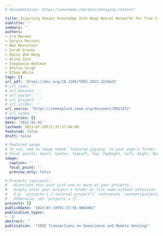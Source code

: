 ```yaml
---
# Documentation: https://wowchemy.com/docs/managing-content/

title: Injecting Domain Knowledge Into Deep Neural Networks for Tree Crown Delineation
subtitle: ''
summary: ''
authors:
- Ira Harmon
- Sergio Marconi
- Ben Weinstein
- Sarah Graves
- Daisy Zhe Wang
- Alina Zare
- Stephanie Bohlman
- Aditya Singh
- Ethan White
tags: []
url_pdf: 'https://doi.org/10.1109/TGRS.2022.3216622'
# url_code: ''
# url_dataset: ''
# url_poster: ''
# url_project: ''
# url_slides: ''
url_source: 'https://ieeexplore.ieee.org/document/9927472'
# url_video: ''
categories: []
date: '2022-01-01'
lastmod: 2023-07-18T21:37:57-04:00
featured: false
draft: false

# Featured image
# To use, add an image named `featured.jpg/png` to your page's folder.
# Focal points: Smart, Center, TopLeft, Top, TopRight, Left, Right, BottomLeft, Bottom, BottomRight.
image:
  caption: ''
  focal_point: ''
  preview_only: false

# Projects (optional).
#   Associate this post with one or more of your projects.
#   Simply enter your project's folder or file name without extension.
#   E.g. `projects = ["internal-project"]` references `content/project/deep-learning/index.md`.
#   Otherwise, set `projects = []`.
projects: []
publishDate: '2023-07-19T01:37:56.906406Z'
publication_types:
- '2'
abstract: ''
publication: '*IEEE Transactions on Geoscience and Remote Sensing*'
---
```

